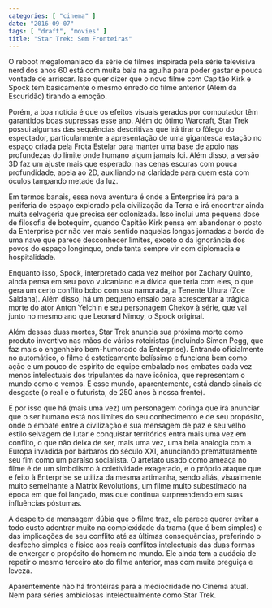 ```yaml
---
categories: [ "cinema" ]
date: "2016-09-07"
tags: [ "draft", "movies" ]
title: "Star Trek: Sem Fronteiras"
---
```

O reboot megalomaníaco da série de filmes inspirada pela série
televisiva nerd dos anos 60 está com muita bala na agulha para poder
gastar e pouca vontade de arriscar. Isso quer dizer que o novo filme com
Capitão Kirk e Spock tem basicamente o mesmo enredo do filme anterior
(Além da Escuridão) tirando a emoção.

Porém, a boa notícia é que os efeitos visuais gerados por computador
têm garantidos boas supressas esse ano. Além do ótimo Warcraft,
Star Trek possui algumas das sequências descritivas que irá tirar o
fôlego do espectador, particularmente a apresentação de uma gigantesca
estação no espaço criada pela Frota Estelar para manter uma base
de apoio nas profundezas do limite onde humano algum jamais foi. Além
disso, a versão 3D faz um ajuste mais que esperado: nas cenas escuras
com pouca profundidade, apela ao 2D, auxiliando na claridade para quem
está com óculos tampando metade da luz.

Em termos banais, essa nova aventura é onde a Enterprise irá para
a periferia do espaço explorado pela civilização da Terra e irá
encontrar ainda muita selvageria que precisa ser colonizada. Isso inclui
uma pequena dose de filosofia de botequim, quando Capitão Kirk pensa
em abandonar o posto da Enterprise por não ver mais sentido naquelas
longas jornadas a bordo de uma nave que parece desconhecer limites,
exceto o da ignorância dos povos do espaço longínquo, onde tenta
sempre vir com diplomacia e hospitalidade.

Enquanto isso, Spock, interpretado cada vez melhor por Zachary Quinto,
ainda pensa em seu povo vulcaniano e a dívida que teria com eles,
o que gera um certo conflito bobo com sua namorada, a Tenente Uhura
(Zoe Saldana). Além disso, há um pequeno ensaio para acrescentar a
trágica morte do ator Anton Yelchin e seu personagem Chekov à série,
que vai junto no mesmo ano que Leonard Nimoy, o Spock original.

Além dessas duas mortes, Star Trek anuncia sua próxima morte como
produto inventivo nas mãos de vários roteiristas (incluindo Simon
Pegg, que faz mais o engenheiro bem-humorado da Enterprise). Entrando
oficialmente no automático, o filme é esteticamente belíssimo e
funciona bem como ação e um pouco de espírito de equipe embalado nos
embates cada vez menos intelectuais dos tripulantes da nave icônica, que
representam o mundo como o vemos. E esse mundo, aparentemente, está dando
sinais de desgaste (o real e o futurista, de 250 anos à nossa frente).

É por isso que há (mais uma vez) um personagem coringa que irá
anunciar que o ser humano está nos limites do seu conhecimento e de seu
propósito, onde o embate entre a civilização e sua mensagem de paz e
seu velho estilo selvagem de lutar e conquistar territórios entra mais
uma vez em conflito, o que não deixa de ser, mais uma vez, uma bela
analogia com a Europa invadida por bárbaros do século XXI, anunciando
prematuramente seu fim como um paraíso socialista. O artefato usado
como ameaça no filme é de um simbolismo à coletividade exagerado, e o
próprio ataque que é feito à Enterprise se utiliza da mesma artimanha,
sendo aliás, visualmente muito semelhante a Matrix Revolutions, um
filme muito subestimado na época em que foi lançado, mas que continua
surpreendendo em suas influências póstumas.

A despeito da mensagem dúbia que o filme traz, ele parece querer evitar
a todo custo adentrar muito na complexidade da trama (que é bem simples)
e das implicações de seu conflito até as últimas consequências,
preferindo o desfecho simples e físico aos reais conflitos intelectuais
das duas formas de enxergar o propósito do homem no mundo. Ele ainda
tem a audácia de repetir o mesmo terceiro ato do filme anterior, mas
com muita preguiça e leveza.

Aparentemente não há fronteiras para a mediocridade no Cinema atual. Nem
para séries ambiciosas intelectualmente como Star Trek.
